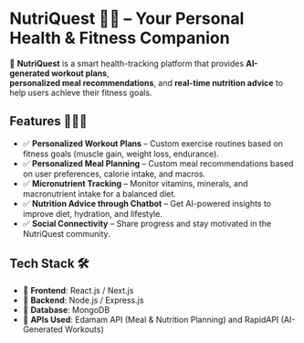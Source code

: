 # NutriQuest 🍏💪 – Your Personal Health & Fitness Companion

🚀 **NutriQuest** is a smart health-tracking platform that provides **AI-generated workout plans**,  
**personalized meal recommendations**, and **real-time nutrition advice** to help users achieve their fitness goals.

## Features 🏋️‍♂️🥗
- ✅ **Personalized Workout Plans** – Custom exercise routines based on fitness goals (muscle gain, weight loss, endurance).
- ✅ **Personalized Meal Planning** – Custom meal recommendations based on user preferences, calorie intake, and macros.
- ✅ **Micronutrient Tracking** – Monitor vitamins, minerals, and macronutrient intake for a balanced diet.
- ✅ **Nutrition Advice through Chatbot** – Get AI-powered insights to improve diet, hydration, and lifestyle.
- ✅ **Social Connectivity** – Share progress and stay motivated in the NutriQuest community.

## Tech Stack 🛠️
- 🔹 **Frontend**: React.js / Next.js
- 🔹 **Backend**: Node.js / Express.js
- 🔹 **Database**: MongoDB
- 🔹 **APIs Used**: Edamam API (Meal & Nutrition Planning) and RapidAPI (AI-Generated Workouts)
#

